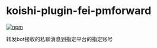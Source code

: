 # koishi-plugin-fei-pmforward

[![npm](https://img.shields.io/npm/v/koishi-plugin-fei-pmforward?style=flat-square)](https://www.npmjs.com/package/koishi-plugin-fei-pmforward)

转发bot接收的私聊消息到指定平台的指定账号
